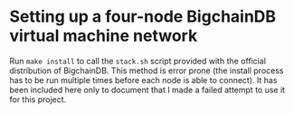 # Setting up a four-node BigchainDB virtual machine network

Run `make install` to call the `stack.sh` script provided with the
official distribution of BigchainDB. This method is error prone (the install
process has to be run multiple times before each node is able to connect).
It has been included here only to document that I made a failed attempt to
use it for this project.
